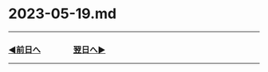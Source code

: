 # 2023-05-19.md
---
### [◀️前日へ](https://github.com/yuasys/chatty-journal/blob/main/2023/05/2023-05-18.md)&emsp;&emsp;&emsp;&emsp;[翌日へ▶️](https://github.com/yuasys/chatty-journal/blob/main/2023/05/2023-05-20.md)
---
